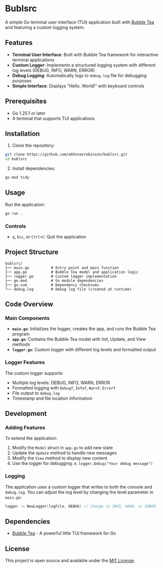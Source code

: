 # Bublsrc

A simple Go terminal user interface (TUI) application built with [Bubble Tea](https://github.com/charmbracelet/bubbletea) and featuring a custom logging system.

## Features

- **Terminal User Interface**: Built with Bubble Tea framework for interactive terminal applications
- **Custom Logger**: Implements a structured logging system with different log levels (DEBUG, INFO, WARN, ERROR)
- **Debug Logging**: Automatically logs to `debug.log` file for debugging purposes
- **Simple Interface**: Displays "Hello, World!" with keyboard controls

## Prerequisites

- Go 1.25.1 or later
- A terminal that supports TUI applications

## Installation

1. Clone the repository:
```bash
git clone https://github.com/abhinavrobinson/bublsrc.git
cd bublsrc
```

2. Install dependencies:
```bash
go mod tidy
```

## Usage

Run the application:
```bash
go run .
```

### Controls

- `q`, `Esc`, or `Ctrl+C`: Quit the application

## Project Structure

```
bublsrc/
├── main.go          # Entry point and main function
├── app.go           # Bubble Tea model and application logic
├── logger.go        # Custom logger implementation
├── go.mod           # Go module dependencies
├── go.sum           # Dependency checksums
└── debug.log        # Debug log file (created at runtime)
```

## Code Overview

### Main Components

- **`main.go`**: Initializes the logger, creates the app, and runs the Bubble Tea program
- **`app.go`**: Contains the Bubble Tea model with Init, Update, and View methods
- **`logger.go`**: Custom logger with different log levels and formatted output

### Logger Features

The custom logger supports:
- Multiple log levels: DEBUG, INFO, WARN, ERROR
- Formatted logging with `Debugf`, `Infof`, `Warnf`, `Errorf`
- File output to `debug.log`
- Timestamp and file location information

## Development

### Adding Features

To extend the application:

1. Modify the `Model` struct in `app.go` to add new state
2. Update the `Update` method to handle new messages
3. Modify the `View` method to display new content
4. Use the logger for debugging: `m.logger.Debug("Your debug message")`

### Logging

The application uses a custom logger that writes to both the console and `debug.log`. You can adjust the log level by changing the level parameter in `main.go`:

```go
logger := NewLogger(logFile, DEBUG) // Change to INFO, WARN, or ERROR
```

## Dependencies

- [Bubble Tea](https://github.com/charmbracelet/bubbletea) - A powerful little TUI framework for Go

## License

This project is open source and available under the [MIT License](LICENSE).
